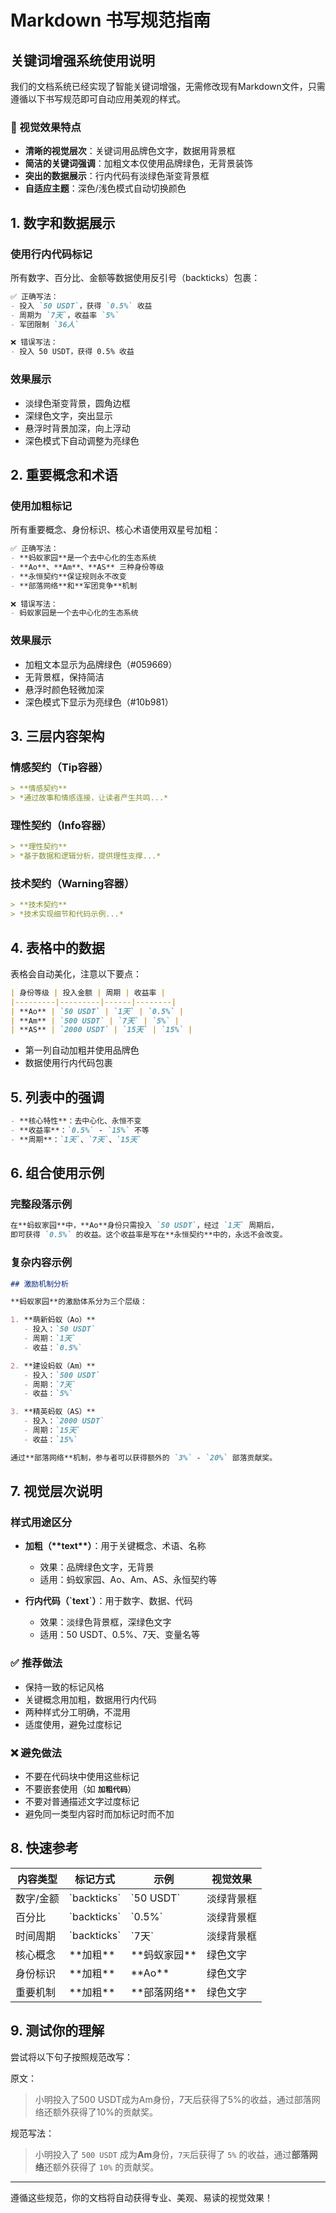 # Markdown 书写规范指南

## 关键词增强系统使用说明

我们的文档系统已经实现了智能关键词增强，无需修改现有Markdown文件，只需遵循以下书写规范即可自动应用美观的样式。

### 🎨 视觉效果特点
- **清晰的视觉层次**：关键词用品牌色文字，数据用背景框
- **简洁的关键词强调**：加粗文本仅使用品牌绿色，无背景装饰
- **突出的数据展示**：行内代码有淡绿色渐变背景框
- **自适应主题**：深色/浅色模式自动切换颜色

## 1. 数字和数据展示

### 使用行内代码标记
所有数字、百分比、金额等数据使用反引号（backticks）包裹：

```markdown
✅ 正确写法：
- 投入 `50 USDT`，获得 `0.5%` 收益
- 周期为 `7天`，收益率 `5%`
- 军团限制 `36人`

❌ 错误写法：
- 投入 50 USDT，获得 0.5% 收益
```

### 效果展示
- 淡绿色渐变背景，圆角边框
- 深绿色文字，突出显示
- 悬浮时背景加深，向上浮动
- 深色模式下自动调整为亮绿色

## 2. 重要概念和术语

### 使用加粗标记
所有重要概念、身份标识、核心术语使用双星号加粗：

```markdown
✅ 正确写法：
- **蚂蚁家园**是一个去中心化的生态系统
- **Ao**、**Am**、**AS** 三种身份等级
- **永恒契约**保证规则永不改变
- **部落网络**和**军团竞争**机制

❌ 错误写法：
- 蚂蚁家园是一个去中心化的生态系统
```

### 效果展示
- 加粗文本显示为品牌绿色（#059669）
- 无背景框，保持简洁
- 悬浮时颜色轻微加深
- 深色模式下显示为亮绿色（#10b981）

## 3. 三层内容架构

### 情感契约（Tip容器）
```markdown
> **情感契约**  
> *通过故事和情感连接，让读者产生共鸣...*
```

### 理性契约（Info容器）
```markdown
> **理性契约**  
> *基于数据和逻辑分析，提供理性支撑...*
```

### 技术契约（Warning容器）
```markdown
> **技术契约**  
> *技术实现细节和代码示例...*
```

## 4. 表格中的数据

表格会自动美化，注意以下要点：

```markdown
| 身份等级 | 投入金额 | 周期 | 收益率 |
|---------|---------|------|--------|
| **Ao** | `50 USDT` | `1天` | `0.5%` |
| **Am** | `500 USDT` | `7天` | `5%` |
| **AS** | `2000 USDT` | `15天` | `15%` |
```

- 第一列自动加粗并使用品牌色
- 数据使用行内代码包裹

## 5. 列表中的强调

```markdown
- **核心特性**：去中心化、永恒不变
- **收益率**：`0.5%` - `15%` 不等
- **周期**：`1天`、`7天`、`15天`
```

## 6. 组合使用示例

### 完整段落示例
```markdown
在**蚂蚁家园**中，**Ao**身份只需投入 `50 USDT`，经过 `1天` 周期后，
即可获得 `0.5%` 的收益。这个收益率是写在**永恒契约**中的，永远不会改变。
```

### 复杂内容示例
```markdown
## 激励机制分析

**蚂蚁家园**的激励体系分为三个层级：

1. **萌新蚂蚁（Ao）**
   - 投入：`50 USDT`
   - 周期：`1天`
   - 收益：`0.5%`

2. **建设蚂蚁（Am）**
   - 投入：`500 USDT`
   - 周期：`7天`
   - 收益：`5%`

3. **精英蚂蚁（AS）**
   - 投入：`2000 USDT`
   - 周期：`15天`
   - 收益：`15%`

通过**部落网络**机制，参与者可以获得额外的 `3%` - `20%` 部落贡献奖。
```

## 7. 视觉层次说明

### 样式用途区分
- **加粗（\*\*text\*\*）**：用于关键概念、术语、名称
  - 效果：品牌绿色文字，无背景
  - 适用：蚂蚁家园、Ao、Am、AS、永恒契约等
  
- **行内代码（\`text\`）**：用于数字、数据、代码
  - 效果：淡绿色背景框，深绿色文字
  - 适用：50 USDT、0.5%、7天、变量名等

### ✅ 推荐做法
- 保持一致的标记风格
- 关键概念用加粗，数据用行内代码
- 两种样式分工明确，不混用
- 适度使用，避免过度标记

### ❌ 避免做法
- 不要在代码块中使用这些标记
- 不要嵌套使用（如 **`加粗代码`**）
- 不要对普通描述文字过度标记
- 避免同一类型内容时而加标记时而不加

## 8. 快速参考

| 内容类型 | 标记方式 | 示例 | 视觉效果 |
|---------|---------|------|---------|
| 数字/金额 | \`backticks\` | \`50 USDT\` | 淡绿背景框 |
| 百分比 | \`backticks\` | \`0.5%\` | 淡绿背景框 |
| 时间周期 | \`backticks\` | \`7天\` | 淡绿背景框 |
| 核心概念 | \*\*加粗\*\* | \*\*蚂蚁家园\*\* | 绿色文字 |
| 身份标识 | \*\*加粗\*\* | \*\*Ao\*\* | 绿色文字 |
| 重要机制 | \*\*加粗\*\* | \*\*部落网络\*\* | 绿色文字 |

## 9. 测试你的理解

尝试将以下句子按照规范改写：

原文：
> 小明投入了500 USDT成为Am身份，7天后获得了5%的收益，通过部落网络还额外获得了10%的贡献奖。

规范写法：
> 小明投入了 `500 USDT` 成为**Am**身份，`7天`后获得了 `5%` 的收益，通过**部落网络**还额外获得了 `10%` 的贡献奖。

---

遵循这些规范，你的文档将自动获得专业、美观、易读的视觉效果！